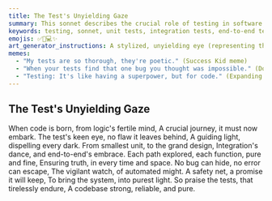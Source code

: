 ```yaml
---
title: The Test's Unyielding Gaze
summary: This sonnet describes the crucial role of testing in software development, from unit to end-to-end tests, emphasizing its unyielding gaze in finding flaws, ensuring truth, and building a reliable and pure codebase.
keywords: testing, sonnet, unit tests, integration tests, end-to-end tests, flaws, truth, codebase, reliability, purity, bugs, automation, safety net
emojis: ✅🔎💻✨
art_generator_instructions: A stylized, unyielding eye (representing the test) is meticulously examining lines of code, revealing hidden flaws and bugs (represented by small, dark symbols). The eye is connected to a network of glowing tests (unit, integration, end-to-end) that form a safety net around the codebase. The overall feeling should be one of precision, vigilance, and the beauty of a robust and reliable system.
memes:
  - "My tests are so thorough, they're poetic." (Success Kid meme)
  - "When your tests find that one bug you thought was impossible." (Doge meme)
  - "Testing: It's like having a superpower, but for code." (Expanding Brain meme)
---
```

## The Test's Unyielding Gaze

When code is born, from logic's fertile mind,
A crucial journey, it must now embark.
The test's keen eye, no flaw it leaves behind,
A guiding light, dispelling every dark.
From smallest unit, to the grand design,
Integration's dance, and end-to-end's embrace.
Each path explored, each function, pure and fine,
Ensuring truth, in every time and space.
No bug can hide, no error can escape,
The vigilant watch, of automated might.
A safety net, a promise it will keep,
To bring the system, into purest light.
So praise the tests, that tirelessly endure,
A codebase strong, reliable, and pure.